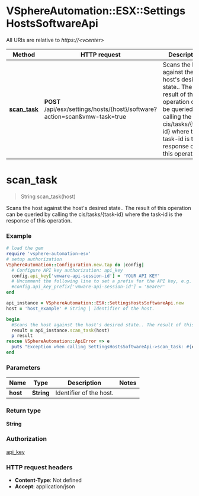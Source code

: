 # VSphereAutomation::ESX::SettingsHostsSoftwareApi

All URIs are relative to *https://&lt;vcenter&gt;*

Method | HTTP request | Description
------------- | ------------- | -------------
[**scan_task**](SettingsHostsSoftwareApi.md#scan_task) | **POST** /api/esx/settings/hosts/{host}/software?action&#x3D;scan&amp;vmw-task&#x3D;true | Scans the host against the host&#39;s desired state.. The result of this operation can be queried by calling the cis/tasks/{task-id} where the task-id is the response of this operation.


# **scan_task**
> String scan_task(host)

Scans the host against the host's desired state.. The result of this operation can be queried by calling the cis/tasks/{task-id} where the task-id is the response of this operation.

### Example
```ruby
# load the gem
require 'vsphere-automation-esx'
# setup authorization
VSphereAutomation::Configuration.new.tap do |config|
  # Configure API key authorization: api_key
  config.api_key['vmware-api-session-id'] = 'YOUR API KEY'
  # Uncomment the following line to set a prefix for the API key, e.g. 'Bearer' (defaults to nil)
  #config.api_key_prefix['vmware-api-session-id'] = 'Bearer'
end

api_instance = VSphereAutomation::ESX::SettingsHostsSoftwareApi.new
host = 'host_example' # String | Identifier of the host.

begin
  #Scans the host against the host's desired state.. The result of this operation can be queried by calling the cis/tasks/{task-id} where the task-id is the response of this operation.
  result = api_instance.scan_task(host)
  p result
rescue VSphereAutomation::ApiError => e
  puts "Exception when calling SettingsHostsSoftwareApi->scan_task: #{e}"
end
```

### Parameters

Name | Type | Description  | Notes
------------- | ------------- | ------------- | -------------
 **host** | **String**| Identifier of the host. | 

### Return type

**String**

### Authorization

[api_key](../README.md#api_key)

### HTTP request headers

 - **Content-Type**: Not defined
 - **Accept**: application/json



